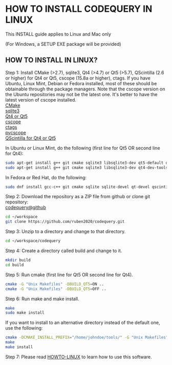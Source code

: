HOW TO INSTALL CODEQUERY IN LINUX
=================================

This INSTALL guide applies to Linux and Mac only

(For Windows, a SETUP EXE package will be provided)


## HOW TO INSTALL IN LINUX?

Step 1: Install CMake (>2.7), sqlite3, Qt4 (>4.7) or Qt5 (>5.7), QScintilla (2.6 or higher) for Qt4 or Qt5, cscope (15.8a or higher), ctags. If you have Ubuntu, Linux Mint, Debian or Fedora installed, most of these should be obtainable through the package managers. Note that the cscope version on the Ubuntu repositories may not be the latest one. It's better to have the latest version of cscope installed.   
[CMake](http://www.cmake.org/)   
[sqlite3](http://www.sqlite.org/)   
[Qt4 or Qt5](http://qt-project.org/)   
[cscope](http://cscope.sourceforge.net/)   
[ctags](http://ctags.sourceforge.net/)    
[pycscope](https://github.com/portante/pycscope)    
[QScintilla for Qt4 or Qt5](http://www.riverbankcomputing.com/software/qscintilla/intro)    

In Ubuntu or Linux Mint, do the following (first line for Qt5 OR second line for Qt4):    
```bash
sudo apt-get install g++ git cmake sqlite3 libsqlite3-dev qt5-default qttools5-dev-tools libqt5scintilla2-dev cscope exuberant-ctags rpm
sudo apt-get install g++ git cmake sqlite3 libsqlite3-dev qt4-dev-tools libqscintilla2-dev cscope exuberant-ctags rpm
```

In Fedora or Red Hat, do the following:    
```bash
sudo dnf install gcc-c++ git cmake sqlite sqlite-devel qt-devel qscintilla-devel cscope ctags rpm-build
```

Step 2: Download the repository as a ZIP file from github or clone git repository:     
[codequery@github](https://github.com/ruben2020/codequery)     
```bash
cd ~/workspace
git clone https://github.com/ruben2020/codequery.git
```

Step 3: Unzip to a directory and change to that directory.     
```bash
cd ~/workspace/codequery
```

Step 4: Create a directory called build and change to it.     
```bash
mkdir build
cd build
```

Step 5: Run cmake (first line for Qt5 OR second line for Qt4).     
```bash
cmake -G "Unix Makefiles" -DBUILD_QT5=ON ..
cmake -G "Unix Makefiles" -DBUILD_QT5=OFF ..
```

Step 6: Run make and make install.     
```bash
make
sudo make install
```

If you want to install to an alternative directory instead of the default one, use the following:     
```bash
cmake -DCMAKE_INSTALL_PREFIX="/home/johndoe/tools/" -G "Unix Makefiles" -DBUILD_QT5=ON ..
make
make install
```

Step 7: Please read [HOWTO-LINUX](HOWTO-LINUX.md) to learn how to use this software.

